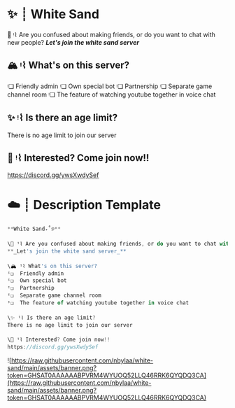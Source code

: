 # ✨ ┊ White Sand

📌 ᵎ⌇ Are you confused about making friends, or do you want to chat with new people?
**_Let's join the white sand server_**

## 🏔️ ᵎ⌇ What's on this server?
ᵎ❏  Friendly admin
ᵎ❏  Own special bot
ᵎ❏  Partnership
ᵎ❏  Separate game channel room
ᵎ❏  The feature of watching youtube together in voice chat

## ✨ ᵎ⌇ Is there an age limit?
There is no age limit to join our server

## 🌸 ᵎ⌇ Interested? Come join now!!
https://discord.gg/ywsXwdySef

# ☁️ ┊ Description Template

```js
**White Sand₊˚୭**

\📌 ᵎ⌇ Are you confused about making friends, or do you want to chat with new people?
**_Let's join the white sand server_**

\🏔️ ᵎ⌇ What's on this server?
ᵎ❏  Friendly admin
ᵎ❏  Own special bot
ᵎ❏  Partnership
ᵎ❏  Separate game channel room
ᵎ❏  The feature of watching youtube together in voice chat

\✨ ᵎ⌇ Is there an age limit?
There is no age limit to join our server

\🌸 ᵎ⌇ Interested? Come join now!!
https://discord.gg/ywsXwdySef
```
![https://raw.githubusercontent.com/nbylaa/white-sand/main/assets/banner.png?token=GHSAT0AAAAAABPVRM4WYUOQ52LLQ46RRK6QYQDQ3CA](https://raw.githubusercontent.com/nbylaa/white-sand/main/assets/banner.png?token=GHSAT0AAAAAABPVRM4WYUOQ52LLQ46RRK6QYQDQ3CA)
